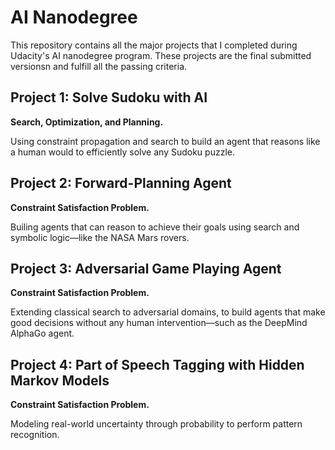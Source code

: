 # AI Nanodegree

This repository contains all the major projects that I completed during Udacity's AI nanodegree program. These projects are the final submitted versionsn and fulfill all the passing criteria.



## Project 1: Solve Sudoku with AI

**Search, Optimization, and Planning.**

Using constraint propagation and search to build an agent that reasons like a human would to efficiently solve any Sudoku puzzle.



## Project 2: Forward-Planning Agent

**Constraint Satisfaction Problem.**

Builing agents that can reason to achieve their goals using search and symbolic logic—like the NASA Mars rovers.




## Project 3: Adversarial Game Playing Agent

**Constraint Satisfaction Problem.**

Extending classical search to adversarial domains, to build agents that make good decisions without any human intervention—such as the DeepMind AlphaGo agent.



## Project 4: Part of Speech Tagging with Hidden Markov Models

**Constraint Satisfaction Problem.**

Modeling real-world uncertainty through probability to perform pattern recognition.
